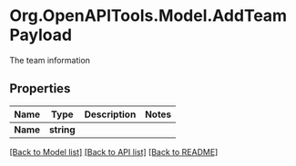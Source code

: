 # Org.OpenAPITools.Model.AddTeamPayload
The team information
## Properties

Name | Type | Description | Notes
------------ | ------------- | ------------- | -------------
**Name** | **string** |  | 

[[Back to Model list]](../README.md#documentation-for-models) [[Back to API list]](../README.md#documentation-for-api-endpoints) [[Back to README]](../README.md)

